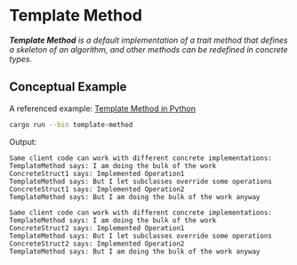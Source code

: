 # Template Method

_**Template Method** is a default implementation of a trait method that defines a skeleton
of an algorithm, and other methods can be redefined in concrete types._

## Conceptual Example

A referenced example: [Template Method in Python](https://refactoring.guru/design-patterns/template-method/python/example)

```bash
cargo run --bin template-method
```

Output:

```
Same client code can work with different concrete implementations:
TemplateMethod says: I am doing the bulk of the work
ConcreteStruct1 says: Implemented Operation1
TemplateMethod says: But I let subclasses override some operations
ConcreteStruct1 says: Implemented Operation2
TemplateMethod says: But I am doing the bulk of the work anyway

Same client code can work with different concrete implementations:
TemplateMethod says: I am doing the bulk of the work
ConcreteStruct2 says: Implemented Operation1
TemplateMethod says: But I let subclasses override some operations
ConcreteStruct2 says: Implemented Operation2
TemplateMethod says: But I am doing the bulk of the work anyway
```

